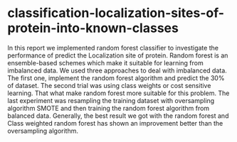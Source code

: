 # classification-localization-sites-of-protein-into-known-classes

In this report we implemented random forest classifier to investigate the performance of predict the
Localization site of protein. Random forest is an ensemble-based schemes which make it suitable
for learning from imbalanced data.
We used three approaches to deal with imbalanced data. The first one, implement the random
forest algorithm and predict the 30% of dataset. The second trial was using class weights or cost
sensitive learning. That what make random forest more suitable for this problem. 
The last experiment was resampling the training dataset with oversampling algorithm SMOTE and
then training the random forest algorithm from balanced data. Generally, the best result we got with 
the random forest and Class weighted random forest has shown an improvement better than the oversampling algorithm.
